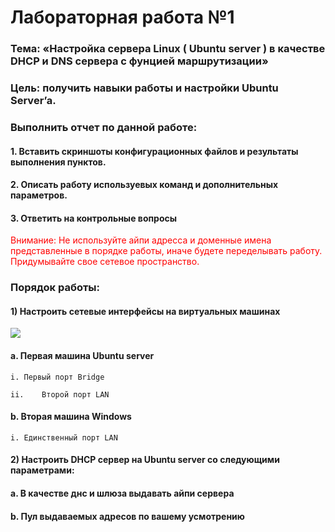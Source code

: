 # Лабораторная работа №1
### Тема: «Настройка сервера Linux ( Ubuntu server ) в качестве DHCP и DNS сервера с фунцией маршрутизации»
### Цель: получить навыки работы и настройки Ubuntu Server’a.
### Выполнить отчет по данной работе:
#### 1. Вставить скриншоты конфигурационных файлов и результаты выполнения пунктов.
#### 2. Описать работу используевых команд и дополнительных параметров.
#### 3. Ответить на контрольные вопросы

<span style="color:red">Внимание: Не используйте айпи адресса и доменные имена представленные в порядке работы, иначе будете переделывать работу. Придумывайте свое сетевое пространство.</span>

### Порядок работы:
#### 1)	Настроить сетевые интерфейсы на виртуальных машинах
<img src="sSleepq/ASOS/src/img/1.png"></img>
#### a.	Первая машина Ubuntu server
`i.	Первый порт Bridge`

`ii.	Второй порт LAN`
#### b.	Вторая машина Windows
`i.	Единственный порт LAN`

#### 2)	Настроить DHCP сервер на Ubuntu server со следующими параметрами:
#### a.	В качестве днс и шлюза выдавать айпи сервера

#### b.	Пул выдаваемых адресов по вашему усмотрению
